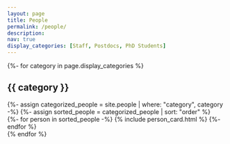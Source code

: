```yaml
---
layout: page
title: People
permalink: /people/
description: 
nav: true
display_categories: [Staff, Postdocs, PhD Students]
---
```


<!-- pages/people.md -->
<div class="projects">
<!-- Display categorized people -->
{%- for category in page.display_categories %}
<h2 class="category">{{ category }}</h2>
{%- assign categorized_people = site.people | where: "category", category -%}
{%- assign sorted_people = categorized_people | sort: "order" %}
<!-- Generate cards for each person -->
<div class="grid">
  {%- for person in sorted_people -%}
    {% include person_card.html %}
  {%- endfor %}
</div>
{% endfor %}
</div>
